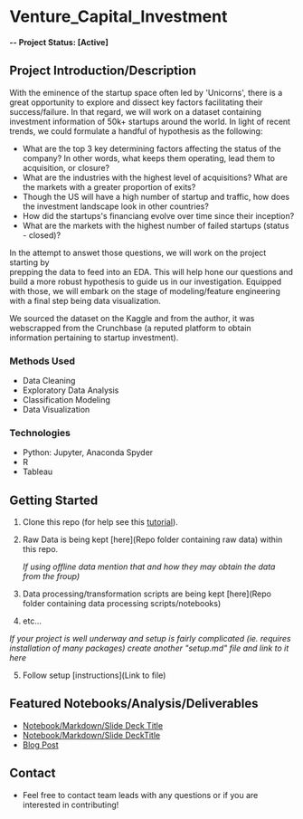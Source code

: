 # Venture_Capital_Investment

#### -- Project Status: [Active]

## Project Introduction/Description
With the eminence of the startup space often led by 'Unicorns', there is a great 
opportunity to explore and dissect key factors facilitating their success/failure. 
In that regard, we will work on a dataset containing investment information of 50k+ 
startups around the world. In light of recent trends, we could formulate a handful of hypothesis 
as the following:
* What are the top 3 key determining factors affecting the status of the company? In other words, 
what keeps them operating, lead them to acquisition, or closure?
* What are the industries with the highest level of acquisitions? What are the markets with 
a greater proportion of exits?
* Though the US will have a high number of startup and traffic, how does the investment landscape
look in other countries?
* How did the startups's financiang evolve over time since their inception?
* What are the markets with the highest number of failed startups (status - closed)?

In the attempt to answet those questions, we will work on the project starting by  
prepping the data to feed into an EDA. This will help hone our questions and build a 
more robust hypothesis to guide us in our investigation. Equipped with those, we will embark
on the stage of modeling/feature engineering with a final step being data visualization. 

We sourced the dataset on the Kaggle and from the author, it was webscrapped 
from the Crunchbase (a reputed platform to obtain information pertaining to startup investment). 

### Methods Used
* Data Cleaning 
* Exploratory Data Analysis
* Classification Modeling
* Data Visualization

### Technologies
* Python: Jupyter, Anaconda Spyder
* R
* Tableau

## Getting Started

1. Clone this repo (for help see this [tutorial](https://help.github.com/articles/cloning-a-repository/)).
2. Raw Data is being kept [here](Repo folder containing raw data) within this repo.

    *If using offline data mention that and how they may obtain the data from the froup)*
    
3. Data processing/transformation scripts are being kept [here](Repo folder containing data processing scripts/notebooks)
4. etc...

*If your project is well underway and setup is fairly complicated (ie. requires installation of many packages) create another "setup.md" file and link to it here*  

5. Follow setup [instructions](Link to file)

## Featured Notebooks/Analysis/Deliverables
* [Notebook/Markdown/Slide Deck Title](link)
* [Notebook/Markdown/Slide DeckTitle](link)
* [Blog Post](link)

## Contact
* Feel free to contact team leads with any questions or if you are interested in contributing!